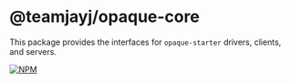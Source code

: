 # @teamjayj/opaque-core

This package provides the interfaces for `opaque-starter` drivers, clients, and servers.

[![NPM](https://nodei.co/npm/@teamjayj/opaque-core.png)](https://www.npmjs.com/package/@teamjayj/opaque-core)
